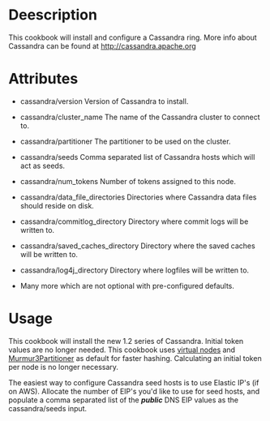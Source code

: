 Deescription
===========

This cookbook will install and configure a Cassandra ring.
More info about Cassandra can be found at http://cassandra.apache.org


Attributes
==========

* cassandra/version                 Version of Cassandra to install.
* cassandra/cluster_name            The name of the Cassandra cluster to connect to.
* cassandra/partitioner             The partitioner to be used on the cluster.
* cassandra/seeds                   Comma separated list of Cassandra hosts which will act as seeds.
* cassandra/num_tokens              Number of tokens assigned to this node.
* cassandra/data_file_directories   Directories where Cassandra data files should reside on disk.
* cassandra/commitlog_directory     Directory where commit logs will be written to.
* cassandra/saved_caches_directory  Directory where the saved caches will be written to.
* cassandra/log4j_directory         Directory where logfiles will be written to.

* Many more which are not optional with pre-configured defaults.

Usage
=====

This cookbook will install the new 1.2 series of Cassandra. Initial token values are no longer needed. This cookbook uses [virtual nodes](http://www.datastax.com/docs/1.2/cluster_architecture/data_distribution#distribution) and [Murmur3Partitioner](http://www.datastax.com/docs/1.2/cluster_architecture/partitioners#m3ppartitioner) as default for faster hashing. Calculating an initial token per node is no longer necessary.

The easiest way to configure Cassandra seed hosts is to use Elastic IP's (if on AWS). Allocate the number of EIP's you'd like to use for seed hosts, and populate 
a comma separated list of the ***public*** DNS EIP values as the cassandra/seeds input.
